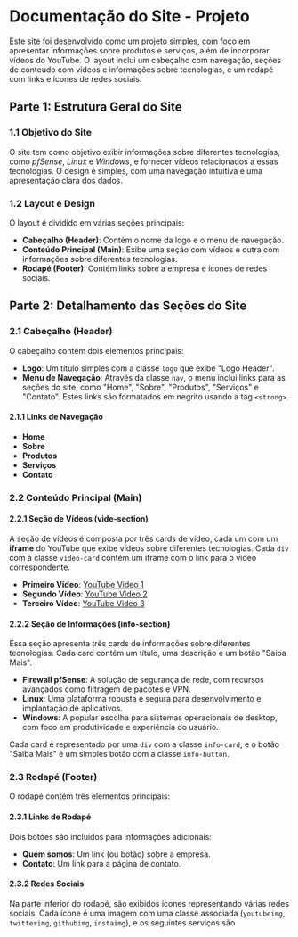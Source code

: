 # Documentação do Site - Projeto

Este site foi desenvolvido como um projeto simples, com foco em apresentar informações sobre produtos e serviços, além de incorporar vídeos do YouTube. O layout inclui um cabeçalho com navegação, seções de conteúdo com vídeos e informações sobre tecnologias, e um rodapé com links e ícones de redes sociais.

## Parte 1: Estrutura Geral do Site

### 1.1 **Objetivo do Site**
O site tem como objetivo exibir informações sobre diferentes tecnologias, como *pfSense*, *Linux* e *Windows*, e fornecer vídeos relacionados a essas tecnologias. O design é simples, com uma navegação intuitiva e uma apresentação clara dos dados.

### 1.2 **Layout e Design**
O layout é dividido em várias seções principais:
- **Cabeçalho (Header)**: Contém o nome da logo e o menu de navegação.
- **Conteúdo Principal (Main)**: Exibe uma seção com vídeos e outra com informações sobre diferentes tecnologias.
- **Rodapé (Footer)**: Contém links sobre a empresa e ícones de redes sociais.

## Parte 2: Detalhamento das Seções do Site

### 2.1 **Cabeçalho (Header)**
O cabeçalho contém dois elementos principais:
- **Logo**: Um título simples com a classe `logo` que exibe "Logo Header".
- **Menu de Navegação**: Através da classe `nav`, o menu inclui links para as seções do site, como "Home", "Sobre", "Produtos", "Serviços" e "Contato". Estes links são formatados em negrito usando a tag `<strong>`.

#### 2.1.1 **Links de Navegação**
- **Home**
- **Sobre**
- **Produtos**
- **Serviços**
- **Contato**

### 2.2 **Conteúdo Principal (Main)**

#### 2.2.1 **Seção de Vídeos (vide-section)**
A seção de vídeos é composta por três cards de vídeo, cada um com um **iframe** do YouTube que exibe vídeos sobre diferentes tecnologias. Cada `div` com a classe `video-card` contém um iframe com o link para o vídeo correspondente.

- **Primeiro Vídeo**: [YouTube Video 1](https://www.youtube.com/watch?v=4RMc-3aq8rU)
- **Segundo Vídeo**: [YouTube Video 2](https://www.youtube.com/watch?v=33RSAm2IeiY)
- **Terceiro Vídeo**: [YouTube Video 3](https://www.youtube.com/watch?v=Ea7rO5_QFL0)

#### 2.2.2 **Seção de Informações (info-section)**
Essa seção apresenta três cards de informações sobre diferentes tecnologias. Cada card contém um título, uma descrição e um botão "Saiba Mais".

- **Firewall pfSense**: A solução de segurança de rede, com recursos avançados como filtragem de pacotes e VPN.
- **Linux**: Uma plataforma robusta e segura para desenvolvimento e implantação de aplicativos.
- **Windows**: A popular escolha para sistemas operacionais de desktop, com foco em produtividade e experiência do usuário.

Cada card é representado por uma `div` com a classe `info-card`, e o botão "Saiba Mais" é um simples botão com a classe `info-button`.

### 2.3 **Rodapé (Footer)**
O rodapé contém três elementos principais:

#### 2.3.1 **Links de Rodapé**
Dois botões são incluídos para informações adicionais:
- **Quem somos**: Um link (ou botão) sobre a empresa.
- **Contato**: Um link para a página de contato.

#### 2.3.2 **Redes Sociais**
Na parte inferior do rodapé, são exibidos ícones representando várias redes sociais. Cada ícone é uma imagem com uma classe associada (`youtubeimg`, `twitterimg`, `githubimg`, `instaimg`), e os seguintes serviços são
